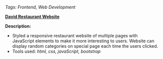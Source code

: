 *Tags: Frontend, Web Development*

[**David Restaurant Website**](https://cmn0705.github.io/David_Restaurant_Website/index.html)

**Description:**
- Styled a responsive restaurant website of multiple pages with JavaScript elements to make it more interesting to users. Website can display random categories on special page each time the users clicked.
- Tools used: *html, css, javaScript, bootstrap*